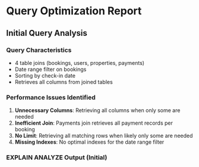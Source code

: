 # Query Optimization Report

## Initial Query Analysis

### Query Characteristics
- 4 table joins (bookings, users, properties, payments)
- Date range filter on bookings
- Sorting by check-in date
- Retrieves all columns from joined tables

### Performance Issues Identified
1. **Unnecessary Columns**: Retrieving all columns when only some are needed
2. **Inefficient Join**: Payments join retrieves all payment records per booking
3. **No Limit**: Retrieving all matching rows when likely only some are needed
4. **Missing Indexes**: No optimal indexes for the date range filter

### EXPLAIN ANALYZE Output (Initial)